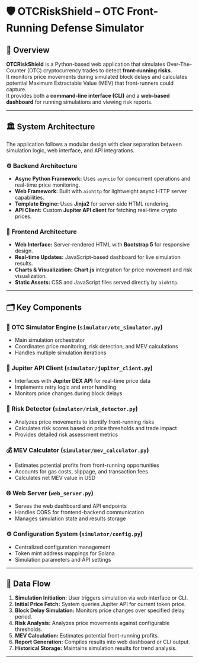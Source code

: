 # 🛡️ OTCRiskShield – OTC Front-Running Defense Simulator

## 📄 Overview

**OTCRiskShield** is a Python-based web application that simulates Over-The-Counter (OTC) cryptocurrency trades to detect **front-running risks**.  
It monitors price movements during simulated block delays and calculates potential Maximum Extractable Value (MEV) that front-runners could capture.  
It provides both a **command-line interface (CLI)** and a **web-based dashboard** for running simulations and viewing risk reports.

---


## 🏛️ System Architecture

The application follows a modular design with clear separation between simulation logic, web interface, and API integrations.

### ⚙️ Backend Architecture
- **Async Python Framework:** Uses `asyncio` for concurrent operations and real-time price monitoring.
- **Web Framework:** Built with `aiohttp` for lightweight async HTTP server capabilities.
- **Template Engine:** Uses **Jinja2** for server-side HTML rendering.
- **API Client:** Custom **Jupiter API client** for fetching real-time crypto prices.

### 🎨 Frontend Architecture
- **Web Interface:** Server-rendered HTML with **Bootstrap 5** for responsive design.
- **Real-time Updates:** JavaScript-based dashboard for live simulation results.
- **Charts & Visualization:** **Chart.js** integration for price movement and risk visualization.
- **Static Assets:** CSS and JavaScript files served directly by `aiohttp`.

---

## 🗂️ Key Components

### 🧩 OTC Simulator Engine (`simulator/otc_simulator.py`)
- Main simulation orchestrator
- Coordinates price monitoring, risk detection, and MEV calculations
- Handles multiple simulation iterations

### 🔗 Jupiter API Client (`simulator/jupiter_client.py`)
- Interfaces with **Jupiter DEX API** for real-time price data
- Implements retry logic and error handling
- Monitors price changes during block delays

### 🚨 Risk Detector (`simulator/risk_detector.py`)
- Analyzes price movements to identify front-running risks
- Calculates risk scores based on price thresholds and trade impact
- Provides detailed risk assessment metrics

### 💰 MEV Calculator (`simulator/mev_calculator.py`)
- Estimates potential profits from front-running opportunities
- Accounts for gas costs, slippage, and transaction fees
- Calculates net MEV value in USD

### 🌐 Web Server (`web_server.py`)
- Serves the web dashboard and API endpoints
- Handles CORS for frontend-backend communication
- Manages simulation state and results storage

### ⚙️ Configuration System (`simulator/config.py`)
- Centralized configuration management
- Token mint address mappings for Solana
- Simulation parameters and API settings

---

## 🔄 Data Flow

1. **Simulation Initiation:** User triggers simulation via web interface or CLI.
2. **Initial Price Fetch:** System queries Jupiter API for current token price.
3. **Block Delay Simulation:** Monitors price changes over specified delay period.
4. **Risk Analysis:** Analyzes price movements against configurable thresholds.
5. **MEV Calculation:** Estimates potential front-running profits.
6. **Report Generation:** Compiles results into web dashboard or CLI output.
7. **Historical Storage:** Maintains simulation results for trend analysis.

---
